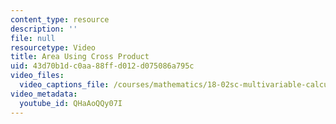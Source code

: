 ```yaml
---
content_type: resource
description: ''
file: null
resourcetype: Video
title: Area Using Cross Product
uid: 43d70b1d-c0aa-88ff-d012-d075086a795c
video_files:
  video_captions_file: /courses/mathematics/18-02sc-multivariable-calculus-fall-2010/1.-vectors-and-matrices/part-a-vectors-determinants-and-planes/session-7-cross-products/area-using-cross-product/QHaAoQQy07I.vtt
video_metadata:
  youtube_id: QHaAoQQy07I
---
```

